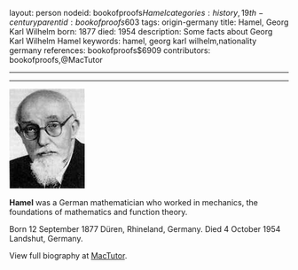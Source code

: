 layout: person
nodeid: bookofproofs$Hamel
categories: history,19th-century
parentid: bookofproofs$603
tags: origin-germany
title: Hamel, Georg Karl Wilhelm
born: 1877
died: 1954
description: Some facts about Georg Karl Wilhelm Hamel
keywords: hamel, georg karl wilhelm,nationality germany
references: bookofproofs$6909
contributors: bookofproofs,@MacTutor

---


---

![Hamel.jpg](https://github.com/bookofproofs/bookofproofs.github.io/blob/main/_sources/_assets/images/portraits/Hamel.jpg?raw=true)

**Hamel** was a German mathematician who worked in mechanics, the foundations of mathematics and function theory.

Born 12 September 1877 Düren, Rhineland, Germany. Died 4 October 1954 Landshut, Germany.


View full biography at [MacTutor](https://mathshistory.st-andrews.ac.uk/Biographies/Hamel/).